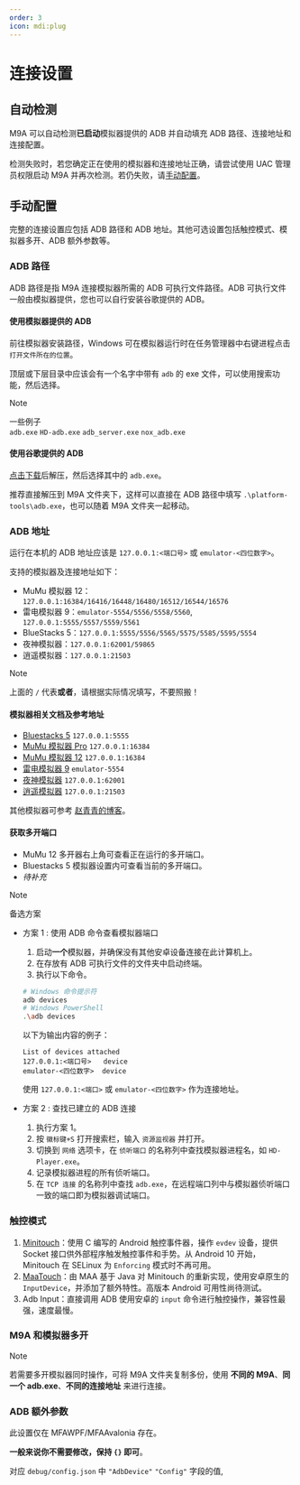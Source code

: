 ```yaml
---
order: 3
icon: mdi:plug
---
```

# 连接设置

## 自动检测

M9A 可以自动检测**已启动**模拟器提供的 ADB 并自动填充 ADB 路径、连接地址和连接配置。

检测失败时，若您确定正在使用的模拟器和连接地址正确，请尝试使用 UAC 管理员权限启动 M9A 并再次检测。若仍失败，请[手动配置](#手动配置)。

## 手动配置

完整的连接设置应包括 ADB 路径和 ADB 地址。其他可选设置包括触控模式、模拟器多开、ADB 额外参数等。

### ADB 路径

ADB 路径是指 M9A 连接模拟器所需的 ADB 可执行文件路径。ADB 可执行文件一般由模拟器提供，您也可以自行安装谷歌提供的 ADB。

#### 使用模拟器提供的 ADB

前往模拟器安装路径，Windows 可在模拟器运行时在任务管理器中右键进程点击 `打开文件所在的位置`。

顶层或下层目录中应该会有一个名字中带有 `adb` 的 exe 文件，可以使用搜索功能，然后选择。

> [!NOTE]
>
> 一些例子  
> `adb.exe` `HD-adb.exe` `adb_server.exe` `nox_adb.exe`

#### 使用谷歌提供的 ADB

[点击下载](https://dl.google.com/android/repository/platform-tools-latest-windows.zip)后解压，然后选择其中的 `adb.exe`。

推荐直接解压到 M9A 文件夹下，这样可以直接在 ADB 路径中填写 `.\platform-tools\adb.exe`，也可以随着 M9A 文件夹一起移动。

### ADB 地址

运行在本机的 ADB 地址应该是 `127.0.0.1:<端口号>` 或 `emulator-<四位数字>`。

支持的模拟器及连接地址如下：

- MuMu 模拟器 12：`127.0.0.1:16384/16416/16448/16480/16512/16544/16576`
- 雷电模拟器 9：`emulator-5554/5556/5558/5560`, `127.0.0.1:5555/5557/5559/5561`
- BlueStacks 5：`127.0.0.1:5555/5556/5565/5575/5585/5595/5554`
- 夜神模拟器：`127.0.0.1:62001/59865`
- 逍遥模拟器：`127.0.0.1:21503`

> [!NOTE]
>
> 上面的 `/` 代表**或者**，请根据实际情况填写，不要照搬！

#### 模拟器相关文档及参考地址

- [Bluestacks 5](https://support.bluestacks.com/hc/zh-tw/articles/360061342631-%E5%A6%82%E4%BD%95%E5%B0%87%E6%82%A8%E7%9A%84%E6%87%89%E7%94%A8%E5%BE%9EBlueStacks-4%E8%BD%89%E7%A7%BB%E5%88%B0BlueStacks-5#%E2%80%9C2%E2%80%9D) `127.0.0.1:5555`
- [MuMu 模拟器 Pro](https://mumu.163.com/mac/function/20240126/40028_1134600.html) `127.0.0.1:16384`
- [MuMu 模拟器 12](https://mumu.163.com/help/20230214/35047_1073151.html) `127.0.0.1:16384`
- [雷电模拟器 9](https://help.ldmnq.com/docs/LD9adbserver) `emulator-5554`
- [夜神模拟器](https://support.yeshen.com/zh-CN/qt/ml) `127.0.0.1:62001`
- [逍遥模拟器](https://bbs.xyaz.cn/forum.php?mod=viewthread&tid=365537) `127.0.0.1:21503`

其他模拟器可参考 [赵青青的博客](https://www.cnblogs.com/zhaoqingqing/p/15238464.html)。

#### 获取多开端口

- MuMu 12 多开器右上角可查看正在运行的多开端口。
- Bluestacks 5 模拟器设置内可查看当前的多开端口。
- _待补充_

> [!NOTE]
>
> 备选方案
>
> - 方案 1 : 使用 ADB 命令查看模拟器端口
>
>   1. 启动**一个**模拟器，并确保没有其他安卓设备连接在此计算机上。  
>   2. 在存放有 ADB 可执行文件的文件夹中启动终端。  
>   3. 执行以下命令。  
>
>   ```sh  
>   # Windows 命令提示符  
>   adb devices  
>   # Windows PowerShell  
>   .\adb devices  
>   ```  
>
>   以下为输出内容的例子：  
>
>   ```text  
>   List of devices attached  
>   127.0.0.1:<端口号>   device  
>   emulator-<四位数字>  device  
>   ```
>
>   使用 `127.0.0.1:<端口>` 或 `emulator-<四位数字>` 作为连接地址。
>
> - 方案 2 : 查找已建立的 ADB 连接
>
>   1. 执行方案 1。  
>   2. 按 `徽标键+S` 打开搜索栏，输入 `资源监视器` 并打开。  
>   3. 切换到 `网络` 选项卡，在 `侦听端口` 的名称列中查找模拟器进程名，如 `HD-Player.exe`。  
>   4. 记录模拟器进程的所有侦听端口。  
>   5. 在 `TCP 连接` 的名称列中查找 `adb.exe`，在远程端口列中与模拟器侦听端口一致的端口即为模拟器调试端口。

### 触控模式

1. [Minitouch](https://github.com/DeviceFarmer/minitouch)：使用 C 编写的 Android 触控事件器，操作 `evdev` 设备，提供 Socket 接口供外部程序触发触控事件和手势。从 Android 10 开始，Minitouch 在 SELinux 为 `Enforcing` 模式时不再可用。
2. [MaaTouch](https://github.com/MaaAssistantArknights/MaaTouch)：由 MAA 基于 Java 对 Minitouch 的重新实现，使用安卓原生的 `InputDevice`，并添加了额外特性。高版本 Android 可用性尚待测试。
3. Adb Input：直接调用 ADB 使用安卓的 `input` 命令进行触控操作，兼容性最强，速度最慢。

### M9A 和模拟器多开

> [!NOTE]
> 若需要多开模拟器同时操作，可将 M9A 文件夹复制多份，使用 **不同的 M9A**、**同一个 adb.exe**、**不同的连接地址** 来进行连接。

### ADB 额外参数

此设置仅在 MFAWPF/MFAAvalonia 存在。

**一般来说你不需要修改，保持 `{}` 即可**。

对应 `debug/config.json` 中 `"AdbDevice"` `"Config"` 字段的值,  
